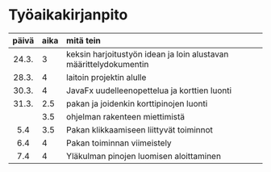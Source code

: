 # Työaikakirjanpito

| päivä | aika | mitä tein  |
| :----:|:-----| :-----|
| 24.3. | 3    | keksin harjoitustyön idean ja loin alustavan määrittelydokumentin |
| 28.3. | 4    | laitoin projektin alulle |
| 30.3. | 4    | JavaFx uudelleenopettelua ja korttien luonti |
| 31.3. | 2.5  | pakan ja joidenkin korttipinojen luonti  |
|       | 3.5  | ohjelman rakenteen miettimistä  |  
| 5.4   | 3.5  | Pakan klikkaamiseen liittyvät toiminnot  |
| 6.4   | 4    | Pakan toiminnan viimeistely  |
| 7.4   | 4    | Yläkulman pinojen luomisen aloittaminen  |
